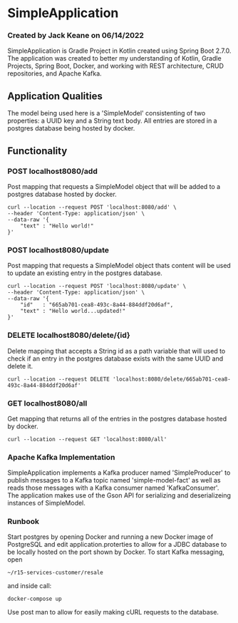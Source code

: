# SimpleApplication
### Created by Jack Keane on 06/14/2022
SimpleApplication is Gradle Project in Kotlin created using Spring Boot 2.7.0.
The application was created to better my understanding of Kotlin, Gradle Projects, Spring Boot, Docker, and working with REST architecture, CRUD repositories, and Apache Kafka.

## Application Qualities
The model being used here is a 'SimpleModel' consistenting of two properties: a UUID key and a String text body.
All entries are stored in a postgres database being hosted by docker.

## Functionality
### POST localhost8080/add
Post mapping that requests a SimpleModel object that will be added to a postgres database hosted by docker.
```
curl --location --request POST 'localhost:8080/add' \
--header 'Content-Type: application/json' \
--data-raw '{
    "text" : "Hello world!"
}'
```

### POST localhost8080/update
Post mapping that requests a SimpleModel object thats content will be used to update an existing entry in the postgres database.
```
curl --location --request POST 'localhost:8080/update' \
--header 'Content-Type: application/json' \
--data-raw '{
    "id"   : "665ab701-cea8-493c-8a44-884ddf20d6af",
    "text" : "Hello world...updated!"
}'
```

### DELETE localhost8080/delete/{id}
Delete mapping that accepts a String id as a path variable that will used to check if an entry in the postgres database exists with the same UUID and delete it.
```
curl --location --request DELETE 'localhost:8080/delete/665ab701-cea8-493c-8a44-884ddf20d6af'
```

### GET localhost8080/all
Get mapping that returns all of the entries in the postgres database hosted by docker.
```
curl --location --request GET 'localhost:8080/all' 
```

### Apache Kafka Implementation
SimpleApplication implements a Kafka producer named 'SimpleProducer' to publish messages to a Kafka topic named 'simple-model-fact' as well as reads those messages with a Kafka consumer named 'KafkaConsumer'. The application makes use of the Gson API for serializing and deserializeing instances of SimpleModel.

### Runbook
Start postgres by opening Docker and running a new Docker image of PostgreSQL and edit application.proterties to allow for a JDBC database to be locally hosted on the port shown by Docker. To start Kafka messaging, open 
```
~/r15-services-customer/resale
```
and inside call:
```
docker-compose up
```
Use post man to allow for easily making cURL requests to the database. 

